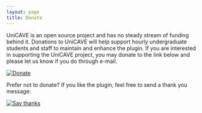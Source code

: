 ```yaml
---
layout: page
title: Donate
---
```


UniCAVE is an open source project and has no steady stream of funding behind it. Donations to UniCAVE will help support hourly undergraduate students and staff to maintain and enhance the plugin. If you are interested in supporting the UniCAVE project, you may donate to the link below and please let us know if you do through e-mail.

[![Donate](https://img.shields.io/badge/Donate-UW--Madison-green?style=for-the-badge&logo=data%3Aimage%2Fpng%3Bbase64%2CiVBORw0KGgoAAAANSUhEUgAAACAAAAAgCAMAAABEpIrGAAAABGdBTUEAALGPC%2FxhBQAAACBjSFJNAAB6JgAAgIQAAPoAAACA6AAAdTAAAOpgAAA6mAAAF3CculE8AAAAPFBMVEXHAAPGAQPHAgTIAgTtg4bZMDX%2F%2F%2F%2FUHiXeQUbnYmbwkpbODBL0oqX%2B7%2FH5wcPiUVf94eH60dL2s7Tqc3bB7ZpmAAAAA3RSTlNgv4A8RD6pAAAAAWJLR0QGYWa4fQAAAAd0SU1FB%2BQIBA8SEJAMCCgAAAEvSURBVDjLfZNRgoQgDEPdFSIjgoL3v%2Bu2pSgwunzMiDxKkuI0%2Ffw%2Fpt%2B5H2aYj4CFfQIWw4OfHD6lEA13Aw48ZAGrADw3N%2BA3IMiGDVGA%2FUBaGg0LcMhDLIXmOelZVWQAFi0tlbzOLyBDdtB7nHIEQm%2FzhKhjtVsRm3vAAqlw8k9azBAUrXjeqHZVSgOQ%2FF1%2BZclVMzdgJJhDAzrLQS1AeyJXphqZTW0jwAZZqpHIgsbUdjPR4TspZbUUrP0CVorIUDwkY%2F%2FUmFqAdmduFWVqass6gMqGSHGSiJhgvoFqkeyEK6YO2EpIXi6PfwC4D9zjo%2FZjBKz2IdeOjgBfmlRCv2LqgZIy%2B23ufguUfonf%2BRFwWjrcMQ1fltqPMC9AhB7lXoA1aFf8C2CLu%2BVs3v0BdtkSZsLXpyEAAAAldEVYdGRhdGU6Y3JlYXRlADIwMjAtMDgtMDRUMTU6MTg6MTYtMDQ6MDB1NLtPAAAAJXRFWHRkYXRlOm1vZGlmeQAyMDIwLTA4LTA0VDE1OjE4OjE2LTA0OjAwBGkD8wAAAABJRU5ErkJggg%3D%3D.svg)](https://secure.supportuw.org/give/?id=ac987d37-46b8-46f5-b2ae-71bba33ead5f)  

Prefer not to donate? If you like the plugin, feel free to send a thank you message:

[![Say thanks](https://img.shields.io/badge/Say%20Thanks-!-blue?style=for-the-badge&logo=data%3Aimage%2Fpng%3Bbase64%2CiVBORw0KGgoAAAANSUhEUgAAACAAAAAgCAMAAABEpIrGAAAABGdBTUEAALGPC%2FxhBQAAACBjSFJNAAB6JgAAgIQAAPoAAACA6AAAdTAAAOpgAAA6mAAAF3CculE8AAAAPFBMVEXHAAPGAQPHAgTIAgTtg4bZMDX%2F%2F%2F%2FUHiXeQUbnYmbwkpbODBL0oqX%2B7%2FH5wcPiUVf94eH60dL2s7Tqc3bB7ZpmAAAAA3RSTlNgv4A8RD6pAAAAAWJLR0QGYWa4fQAAAAd0SU1FB%2BQIBA8SEJAMCCgAAAEvSURBVDjLfZNRgoQgDEPdFSIjgoL3v%2Bu2pSgwunzMiDxKkuI0%2Ffw%2Fpt%2B5H2aYj4CFfQIWw4OfHD6lEA13Aw48ZAGrADw3N%2BA3IMiGDVGA%2FUBaGg0LcMhDLIXmOelZVWQAFi0tlbzOLyBDdtB7nHIEQm%2FzhKhjtVsRm3vAAqlw8k9azBAUrXjeqHZVSgOQ%2FF1%2BZclVMzdgJJhDAzrLQS1AeyJXphqZTW0jwAZZqpHIgsbUdjPR4TspZbUUrP0CVorIUDwkY%2F%2FUmFqAdmduFWVqass6gMqGSHGSiJhgvoFqkeyEK6YO2EpIXi6PfwC4D9zjo%2FZjBKz2IdeOjgBfmlRCv2LqgZIy%2B23ufguUfonf%2BRFwWjrcMQ1fltqPMC9AhB7lXoA1aFf8C2CLu%2BVs3v0BdtkSZsLXpyEAAAAldEVYdGRhdGU6Y3JlYXRlADIwMjAtMDgtMDRUMTU6MTg6MTYtMDQ6MDB1NLtPAAAAJXRFWHRkYXRlOm1vZGlmeQAyMDIwLTA4LTA0VDE1OjE4OjE2LTA0OjAwBGkD8wAAAABJRU5ErkJggg%3D%3D.svg)](https://saythanks.io/to/virtualenvironments%40wid.wisc.edu)